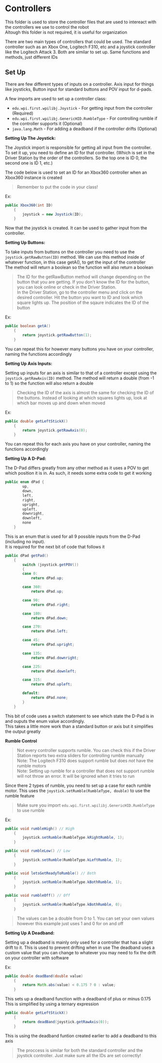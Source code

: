 # Controllers

This folder is used to store the controller files that are used to intereact with the controllers we use to control the robot  
Altough this folder is not required, it is useful for organization

There are two main types of controllers that could be used. The standard controller such as an Xbox One, Logitech F310, etc and a joystick controller like the Logitech Attack 3. Both are similar to set up. Same functions and methods, just different IDs

## Set Up

There are few different types of inputs on a controller. Axis input for things like joysticks, Button input for standard buttons and POV input for d-pads.  

A few imports are used to set up a controller class:
- `edu.wpi.first.wpilibj.Joystick` - For getting input from the controller (Required)
- `edu.wpi.first.wpilibj.GenericHID.RumbleType` - For controlling rumble if the controller supports it (Optional)
- `java.lang.Math` - For adding a deadband if the controller drifts (Optional)

**Setting Up The Joystick:**

The Joystick import is responsible for getting all input from the controller. To set it up, you need to define an ID for that controller. (Which is set in the Driver Station by the order of the controllers. So the top one is ID 0, the second one is ID 1, etc.)

The code below is used to set an ID for an Xbox360 controller when an Xbox360 instance is created

> Remember to put the code in your class!

Ex:
```java
public Xbox360(int ID)
    {
        joystick = new Joystick(ID);
    }
```

Now that the joystick is created. It can be used to gather input from the controller.

**Setting Up Buttons:**

To take inputs from buttons on the controller you need to use the `joystick.getRawButton(ID)` method.
We can use this method inside of whatever function, in this case getA(), to get the input of the controller  
The method will return a boolean so the function will also return a boolean

> The ID for the getRawButton method will change depending on the button that you are getting.
> If you don't know the ID for the button, you can look online or check in the Driver Station.  
> In the Driver Station, go to the controller menu and click on the desired controller. Hit the button you want to ID and look which square lights up.
> The position of the sqaure indicates the ID of the button

Ex:
```java
public boolean getA()
    {
        return joystick.getRawButton(1);
    }
```

You can repeat this for however many buttons you have on your controller, naming the functions accordingly

**Setting Up Axis Inputs:**

Setting up inputs for an axis is similar to that of a controller except using the `joystick.getRawAxis(ID)` method.
The method will return a double (from -1 to 1) so the function will also return a double

> Checking the ID of the axis is almost the same for checking the ID of the buttons. 
> Instead of looking at which squares lights up, look at which bar moves up and down when moved

Ex:
```java
public double getLeftStickX()
    {
        return joystick.getRawAxis(0);
    }
```

You can repeat this for each axis you have on your controller, naming the functions accordingly

**Setting Up A D-Pad:**

The D-Pad differs greatly from any other method as it uses a POV to get which position it is in. 
As such, it needs some extra code to get it working

```java
public enum dPad {
        up,
        down,
        left,
        right,
        upright,
        upleft,
        downright,
        downleft,
        none
    }
```

This is an enum that is used for all 9 possible inputs from the D-Pad (including no input).  
It is required for the next bit of code that follows it

```java
public dPad getPad()
    {
        switch (joystick.getPOV())
        {
        case 0:
            return dPad.up;

        case 360:
            return dPad.up;

        case 90:
            return dPad.right;

        case 180:
            return dPad.down;

        case 270:
            return dPad.left;

        case 45:
            return dPad.upright;

        case 135:
            return dPad.downright;

        case 225:
            return dPad.downleft;

        case 315:
            return dPad.upleft;

        default:
            return dPad.none;
        }
    }
```

This bit of code uses a switch statement to see which state the D-Pad is in and ouputs the enum value accordingly.  
This takes a little more work than a standard button or axis but it simplifies the output greatly

<!--- 
[switch statment](link to alternate README or wiki page explaining what this is)
--->

**Rumble Control**

> Not every controller supports rumble. You can check this if the Driver Station reports two extra sliders for controlling rumble manually  
> Note: The Logitech F310 does support rumble but does *not* have the rumble motors  
> Note: Setting up rumble for a controller that does not support rumble will not throw an error. It will be ignored when it tries to run

Since there 2 types of rumble, you need to set up a case for each rumble motor.
This uses the `joystick.setRumble(RumbleType, double)` to use the rumble feature

> Make sure you import `edu.wpi.first.wpilibj.GenericHID.RumbleType` to use rumble

Ex:
```java
public void rumbleHigh() // High
    {
        joystick.setRumble(RumbleType.kRightRumble, 1);
    }

public void rumbleLow() // Low
    {
        joystick.setRumble(RumbleType.kLeftRumble, 1);
    }

public void letsGetReadyToRumble() // Both
    {
        joystick.setRumble(RumbleType.kBothRumble, 1);
    }

public void rumbleOff() // Off
    {
        joystick.setRumble(RumbleType.kBothRumble, 0);
    }
```

> The values can be a double from 0 to 1. You can set your own values however this example just uses 1 and 0 for on and off

**Setting Up A Deadband:**

Setting up a deadband is mainly only used for a controller that has a slight drift to it. This is used to prevent drifting when in use
The deadband uses a custom value that you can change to whatever you may need to fix the drift on your controller with software

Ex:
```java
public double deadBand(double value)
    {
        return Math.abs(value) < 0.175 ? 0 : value;
    }
```

This sets up a deadband function with a deadband of plus or minus 0.175  
This is simplified by using a ternary expression

<!--- 
[ternary expression](link to alternate README or wiki page explaining what this is)
--->

```java
public double getLeftStickX()
    {
        return deadBand(joystick.getRawAxis(0));
    }
```

This is using the deadband funtion created earlier to add a deadband to this axis

> The proccess is similar for both the standard controller and the joystick controller. Just make sure all the IDs are set correctly!